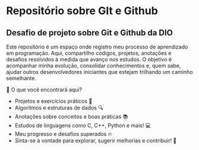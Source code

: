 # Repositório sobre GIt e Github
## Desafio de projeto sobre Git e Github da DIO
Este repositório é um espaço onde registro meu processo de aprendizado em programação. Aqui, compartilho códigos, projetos, anotações e desafios resolvidos à medida que avanço nos estudos. O objetivo é acompanhar minha evolução, consolidar conhecimentos e, quem sabe, ajudar outros desenvolvedores iniciantes que estejam trilhando um caminho semelhante.

📌 O que você encontrará aqui?

 - Projetos e exercícios práticos 📝
 - Algoritmos e estruturas de dados 🔍
 - Anotações sobre conceitos e boas práticas 📚
 - Estudos de linguagens como C, C++, Python e mais! 💻
 - Meu progresso e desafios superados 🔥
 - Sinta-se à vontade para explorar, sugerir melhorias e contribuir! 🚀

